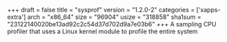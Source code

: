 +++
draft = false
title = "sysprof"
version = "1.2.0-2"
categories = ['xapps-extra']
arch = "x86_64"
size = "96904"
usize = "318858"
sha1sum = "23122140020be13ad92c2c54d37d702d9a7e03b6"
+++
A sampling CPU profiler that uses a Linux kernel module to profile the entire system